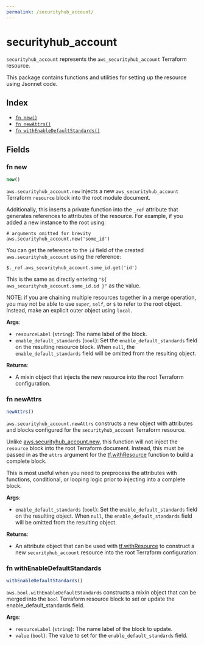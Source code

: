 ```yaml
---
permalink: /securityhub_account/
---
```


# securityhub_account

`securityhub_account` represents the `aws_securityhub_account` Terraform resource.



This package contains functions and utilities for setting up the resource using Jsonnet code.


## Index

* [`fn new()`](#fn-new)
* [`fn newAttrs()`](#fn-newattrs)
* [`fn withEnableDefaultStandards()`](#fn-withenabledefaultstandards)

## Fields

### fn new

```ts
new()
```


`aws.securityhub_account.new` injects a new `aws_securityhub_account` Terraform `resource`
block into the root module document.

Additionally, this inserts a private function into the `_ref` attribute that generates references to attributes of the
resource. For example, if you added a new instance to the root using:

    # arguments omitted for brevity
    aws.securityhub_account.new('some_id')

You can get the reference to the `id` field of the created `aws.securityhub_account` using the reference:

    $._ref.aws_securityhub_account.some_id.get('id')

This is the same as directly entering `"${ aws_securityhub_account.some_id.id }"` as the value.

NOTE: if you are chaining multiple resources together in a merge operation, you may not be able to use `super`, `self`,
or `$` to refer to the root object. Instead, make an explicit outer object using `local`.

**Args**:
  - `resourceLabel` (`string`): The name label of the block.
  - `enable_default_standards` (`bool`): Set the `enable_default_standards` field on the resulting resource block. When `null`, the `enable_default_standards` field will be omitted from the resulting object.

**Returns**:
- A mixin object that injects the new resource into the root Terraform configuration.


### fn newAttrs

```ts
newAttrs()
```


`aws.securityhub_account.newAttrs` constructs a new object with attributes and blocks configured for the `securityhub_account`
Terraform resource.

Unlike [aws.securityhub_account.new](#fn-new), this function will not inject the `resource`
block into the root Terraform document. Instead, this must be passed in as the `attrs` argument for the
[tf.withResource](https://github.com/tf-libsonnet/core/tree/main/docs#fn-withresource) function to build a complete block.

This is most useful when you need to preprocess the attributes with functions, conditional, or looping logic prior to
injecting into a complete block.

**Args**:
  - `enable_default_standards` (`bool`): Set the `enable_default_standards` field on the resulting object. When `null`, the `enable_default_standards` field will be omitted from the resulting object.

**Returns**:
  - An attribute object that can be used with [tf.withResource](https://github.com/tf-libsonnet/core/tree/main/docs#fn-withresource) to construct a new `securityhub_account` resource into the root Terraform configuration.


### fn withEnableDefaultStandards

```ts
withEnableDefaultStandards()
```

`aws.bool.withEnableDefaultStandards` constructs a mixin object that can be merged into the `bool`
Terraform resource block to set or update the enable_default_standards field.



**Args**:
  - `resourceLabel` (`string`): The name label of the block to update.
  - `value` (`bool`): The value to set for the `enable_default_standards` field.
